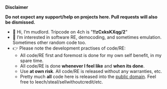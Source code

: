 **Disclaimer**

**Do not expect any support/help on projects here. Pull requests will also be dismissed.**

- 👋 Hi, I’m mudlord. Tripcode on 4ch is "**!!zCxksKXqg/2**" 
- 👀 I’m interested in software RE, democoding, and sometimes emulation. Sometimes other random code too.
- 👉 Please note the development practises of code/RE:
   - All code/RE first and foremost is done for my own self benefit, in my spare time.
   - All code/RE is done **whenever I feel like** and **when its done**.
   - Use **at own risk**. All code/RE is released without any warranties, etc.
   - Pretty much **all** code here is released into the [public domain](https://unlicense.org/). Feel free to leech/steal/sellwithoutcredit/etc.
